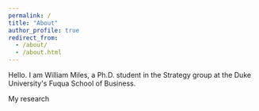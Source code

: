 ```yaml
---
permalink: /
title: "About"
author_profile: true
redirect_from: 
  - /about/
  - /about.html
---
```


Hello. I am William Miles, a Ph.D. student in the Strategy group at the Duke University's Fuqua School of Business. 

My research


